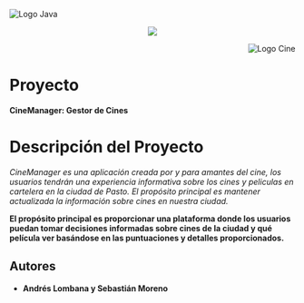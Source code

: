 <p align="left">
    <img src="https://seeklogo.com/images/J/java-logo-7833D1D21A-seeklogo.com.png" alt="Logo Java">
</p>
<p align="center">
    <img src="https://img.shields.io/badge/GitHub-%23121011.svg?style=for-the-badge&logo=github&logoColor=white">
</p>
<p align="right">
    <img src="https://images-wixmp-ed30a86b8c4ca887773594c2.wixmp.com/f/2e80767e-a234-406a-846f-f6c7d68d40e1/dcr8tfy-d2ee95f6-9006-49cb-a4ed-5e12c5bc6882.png/v1/fill/w_256,h_256/movies_icon_folder_by_kalinda2_dcr8tfy-fullview.png?token=eyJ0eXAiOiJKV1QiLCJhbGciOiJIUzI1NiJ9.eyJzdWIiOiJ1cm46YXBwOjdlMGQxODg5ODIyNjQzNzNhNWYwZDQxNWVhMGQyNmUwIiwiaXNzIjoidXJuOmFwcDo3ZTBkMTg4OTgyMjY0MzczYTVmMGQ0MTVlYTBkMjZlMCIsIm9iaiI6W1t7ImhlaWdodCI6Ijw9MjU2IiwicGF0aCI6IlwvZlwvMmU4MDc2N2UtYTIzNC00MDZhLTg0NmYtZjZjN2Q2OGQ0MGUxXC9kY3I4dGZ5LWQyZWU5NWY2LTkwMDYtNDljYi1hNGVkLTVlMTJjNWJjNjg4Mi5wbmciLCJ3aWR0aCI6Ijw9MjU2In1dXSwiYXVkIjpbInVybjpzZXJ2aWNlOmltYWdlLm9wZXJhdGlvbnMiXX0.x91ukKhhzg-G2y22u2yPfDffDO8b4SPZjK3Rmf7saxo" alt="Logo Cine">
</p>

# Proyecto

**CineManager: Gestor de Cines**

# Descripción del Proyecto

*CineManager es una aplicación creada por y para amantes del cine, los usuarios tendrán una experiencia informativa sobre los cines y peliculas en cartelera en la ciudad de Pasto. El propósito principal es mantener actualizada la información sobre cines en nuestra ciudad.*

 **El propósito principal es proporcionar una plataforma donde los usuarios puedan tomar decisiones informadas sobre cines de la ciudad y qué película ver basándose en las puntuaciones y detalles proporcionados.**

## Autores

* **Andrés Lombana y Sebastián Moreno** 

